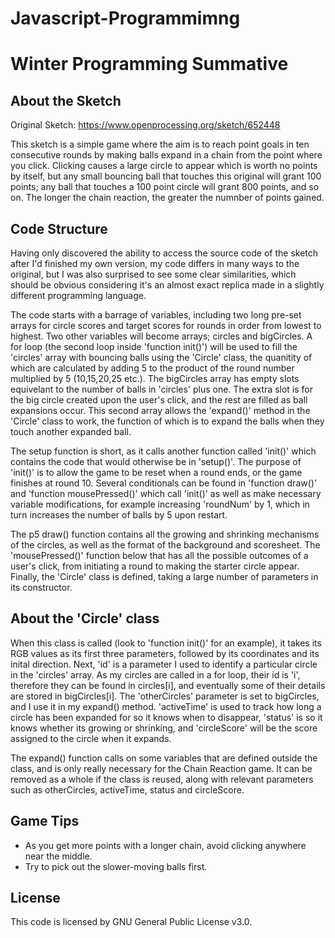 # Javascript-Programmimng

Winter Programming Summative
============================


About the Sketch
----------------

Original Sketch: https://www.openprocessing.org/sketch/652448

This sketch is a simple game where the aim is to reach point goals in ten consecutive rounds by making balls expand in a chain from the point where you click. Clicking causes a large circle to appear which is worth no points by itself, but any small bouncing ball that touches this original will grant 100 points; any ball that touches a 100 point circle will grant 800 points, and so on. The longer the chain reaction, the greater the numnber of points gained. 


Code Structure
--------------

Having only discovered the ability to access the source code of the sketch after I'd finished my own version, my code differs in many ways to the original, but I was also surprised to see some clear similarities, which should be obvious considering it's an almost exact replica made in a slightly different programming language. 

The code starts with a barrage of variables, including two long pre-set arrays for circle scores and target scores for rounds in order from lowest to highest. Two other variables will become arrays; circles and bigCircles. A for loop (the second loop inside 'function init()') will be used to fill the 'circles' array with bouncing balls using the 'Circle' class, the quanitity of which are calculated by adding 5 to the product of the round number multiplied by 5 (10,15,20,25 etc.). The bigCircles array has empty slots equivelant to the number of balls in 'circles' plus one. The extra slot is for the big circle created upon the user's click, and the rest are filled as ball expansions occur. This second array allows the 'expand()' method in the 'Circle' class to work, the function of which is to expand the balls when they touch another expanded ball.

The setup function is short, as it calls another function called 'init()' which contains the code that would otherwise be in 'setup()'. The purpose of 'init()' is to allow the game to be reset when a round ends, or the game finishes at round 10. Several conditionals can be found in 'function draw()' and 'function mousePressed()' which call 'init()' as well as make necessary variable modifications, for example increasing 'roundNum' by 1, which in turn increases the number of balls by 5 upon restart. 

The p5 draw() function contains all the growing and shrinking mechanisms of the circles, as well as the format of the background and scoresheet. The 'mousePressed()' function below that has all the possible outcomes of a user's click, from initiating a round to making the starter circle appear. Finally, the 'Circle' class is defined, taking a large number of parameters in its constructor. 

About the 'Circle' class
------------------------

When this class is called (look to 'function init()' for an example), it takes its RGB values as its first three parameters, followed by its coordinates and its inital direction. Next, 'id' is a parameter I used to identify a particular circle in the 'circles' array. As my circles are called in a for loop, their id is 'i', therefore they can be found in circles[i], and eventually some of their details are stored in bigCircles[i]. The 'otherCircles' parameter is set to bigCircles, and I use it in my expand() method. 'activeTime' is used to track how long a circle has been expanded for so it knows when to disappear, 'status' is so it knows whether its growing or shrinking, and 'circleScore' will be the score assigned to the circle when it expands. 

The expand() function calls on some variables that are defined outside the class, and is only really necessary for the Chain Reaction game. It can be removed as a whole if the class is reused, along with relevant parameters such as otherCircles, activeTime, status and circleScore. 

Game Tips
---------

- As you get more points with a longer chain, avoid clicking anywhere near the middle.
- Try to pick out the slower-moving balls first.

License
-------

This code is licensed by GNU General Public License v3.0.




